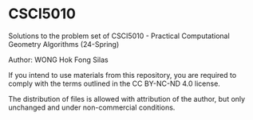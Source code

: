 # CSCI5010
Solutions to the problem set of CSCI5010 - Practical Computational Geometry Algorithms (24-Spring)

Author: WONG Hok Fong Silas

If you intend to use materials from this repository, you are required to comply with the terms outlined in the CC BY-NC-ND 4.0 license.

The distribution of files is allowed with attribution of the author, but only unchanged and under non-commercial conditions.
